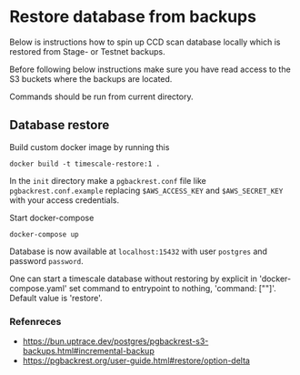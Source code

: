 # Restore database from backups

Below is instructions how to spin up CCD scan database locally which is restored from Stage- or Testnet backups.

Before following below instructions make sure you have read access to the S3 buckets where the backups are located.

Commands should be run from current directory.

## Database restore

Build custom docker image by running this
```
docker build -t timescale-restore:1 .
```

In the `init` directory make a `pgbackrest.conf` file like `pgbackrest.conf.example` replacing `$AWS_ACCESS_KEY` and `$AWS_SECRET_KEY` with your access credentials.

Start docker-compose
```
docker-compose up
```

Database is now available at `localhost:15432` with user `postgres` and password `password`.

One can start a timescale database without restoring by explicit in 'docker-compose.yaml' set command to entrypoint to nothing, 'command: [""]'. Default value is 'restore'.

### Refenreces
- https://bun.uptrace.dev/postgres/pgbackrest-s3-backups.html#incremental-backup
- https://pgbackrest.org/user-guide.html#restore/option-delta
